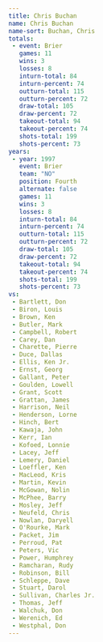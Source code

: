 ```yaml
---
title: Chris Buchan
name: Chris Buchan
name-sort: Buchan, Chris
totals:
 - event: Brier
   games: 11
   wins: 3
   losses: 8
   inturn-total: 84
   inturn-percent: 74
   outturn-total: 115
   outturn-percent: 72
   draw-total: 105
   draw-percent: 72
   takeout-total: 94
   takeout-percent: 74
   shots-total: 199
   shots-percent: 73
years:
 - year: 1997
   event: Brier
   team: "NO"
   position: Fourth
   alternate: false
   games: 11
   wins: 3
   losses: 8
   inturn-total: 84
   inturn-percent: 74
   outturn-total: 115
   outturn-percent: 72
   draw-total: 105
   draw-percent: 72
   takeout-total: 94
   takeout-percent: 74
   shots-total: 199
   shots-percent: 73
vs:
 - Bartlett, Don
 - Biron, Louis
 - Brown, Ken
 - Butler, Mark
 - Campbell, Robert
 - Carey, Dan
 - Charette, Pierre
 - Duce, Dallas
 - Ellis, Ken Jr.
 - Ernst, Georg
 - Gallant, Peter
 - Goulden, Lowell
 - Grant, Scott
 - Grattan, James
 - Harrison, Neil
 - Henderson, Lorne
 - Hinch, Bert
 - Kawaja, John
 - Kerr, Ian
 - Kofoed, Lonnie
 - Lacey, Jeff
 - Lemery, Daniel
 - Loeffler, Ken
 - MacLeod, Kris
 - Martin, Kevin
 - McGowan, Nolin
 - McPhee, Barry
 - Mosley, Jeff
 - Neufeld, Chris
 - Nowlan, Daryell
 - O'Rourke, Mark
 - Packet, Jim
 - Perroud, Pat
 - Peters, Vic
 - Power, Humphrey
 - Ramcharan, Rudy
 - Robinson, Bill
 - Schleppe, Dave
 - Stuart, Darol
 - Sullivan, Charles Jr.
 - Thomas, Jeff
 - Walchuk, Don
 - Werenich, Ed
 - Westphal, Don
---
```

